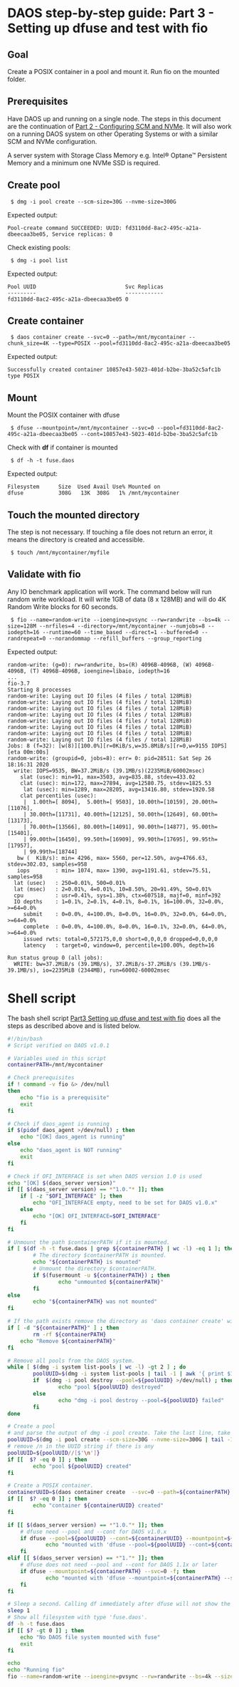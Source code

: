 # DAOS step-by-step guide: Part 3 - Setting up dfuse and test with fio
## Goal
Create a POSIX container in a pool and mount it.
Run fio on the mounted folder.
## Prerequisites
Have DAOS up and running on a single node. The steps in this document are the continuation of [Part 2 - Configuring SCM and NVMe](part2_modify_daos_server_yml_to_use_SCM_and_NVMe.md). It will also work on a running DAOS system on other Operating Systems or with a similar SCM and NVMe configuration.

A server system with Storage Class Memory e.g. Intel&reg; Optane&trade; Persistent Memory and a minimum one NVMe SSD is required.
## Create pool
```console
 $ dmg -i pool create --scm-size=30G --nvme-size=300G
```
Expected output:
		
	Pool-create command SUCCEEDED: UUID: fd3110dd-8ac2-495c-a21a-dbeecaa3be05, Service replicas: 0
Check existing pools:
```console
 $ dmg -i pool list
```
Expected output:

	Pool UUID                            Svc Replicas 
	---------                            ------------ 
	fd3110dd-8ac2-495c-a21a-dbeecaa3be05 0 	
## Create container
```console
 $ daos container create --svc=0 --path=/mnt/mycontainer --chunk_size=4K --type=POSIX --pool=fd3110dd-8ac2-495c-a21a-dbeecaa3be05
```
Expected output:
		
	Successfully created container 10857e43-5023-401d-b2be-3ba52c5afc1b type POSIX
## Mount
Mount the POSIX container with dfuse
```console
 $ dfuse --mountpoint=/mnt/mycontainer --svc=0 --pool=fd3110dd-8ac2-495c-a21a-dbeecaa3be05 --cont=10857e43-5023-401d-b2be-3ba52c5afc1b
```
Check with **df** if container is mounted
```console
 $ df -h -t fuse.daos
```
Expected output:

	Filesystem      Size  Used Avail Use% Mounted on
	dfuse           308G   13K  308G   1% /mnt/mycontainer
## Touch the mounted directory
The step is not necessary. If touching a file does not return an error, it means the directory is created and accessible.
```console
 $ touch /mnt/mycontainer/myfile
```

## Validate with fio
Any IO benchmark application will work.
The command below will run random write workload. It will write 1GB of data (8 x 128MB) and will do 4K Random Write blocks for 60 seconds.
```console
 $ fio --name=random-write --ioengine=pvsync --rw=randwrite --bs=4k --size=128M --nrfiles=4 --directory=/mnt/mycontainer --numjobs=8 --iodepth=16 --runtime=60 --time_based --direct=1 --buffered=0 --randrepeat=0 --norandommap --refill_buffers --group_reporting
```
Expected output:

	random-write: (g=0): rw=randwrite, bs=(R) 4096B-4096B, (W) 4096B-4096B, (T) 4096B-4096B, ioengine=libaio, iodepth=16
	...
	fio-3.7
	Starting 8 processes
	random-write: Laying out IO files (4 files / total 128MiB)
	random-write: Laying out IO files (4 files / total 128MiB)
	random-write: Laying out IO files (4 files / total 128MiB)
	random-write: Laying out IO files (4 files / total 128MiB)
	random-write: Laying out IO files (4 files / total 128MiB)
	random-write: Laying out IO files (4 files / total 128MiB)
	random-write: Laying out IO files (4 files / total 128MiB)
	random-write: Laying out IO files (4 files / total 128MiB)
	Jobs: 8 (f=32): [w(8)][100.0%][r=0KiB/s,w=35.8MiB/s][r=0,w=9155 IOPS][eta 00m:00s]
	random-write: (groupid=0, jobs=8): err= 0: pid=28511: Sat Sep 26 18:16:31 2020
	  write: IOPS=9535, BW=37.2MiB/s (39.1MB/s)(2235MiB/60002msec)
	    slat (usec): min=91, max=3503, avg=835.88, stdev=433.02
	    clat (usec): min=172, max=27894, avg=12580.75, stdev=1825.53
	     lat (usec): min=1289, max=28205, avg=13416.80, stdev=1920.58
	    clat percentiles (usec):
	     |  1.00th=[ 8094],  5.00th=[ 9503], 10.00th=[10159], 20.00th=[11076],
	     | 30.00th=[11731], 40.00th=[12125], 50.00th=[12649], 60.00th=[13173],
	     | 70.00th=[13566], 80.00th=[14091], 90.00th=[14877], 95.00th=[15401],
	     | 99.00th=[16450], 99.50th=[16909], 99.90th=[17695], 99.95th=[17957],
	     | 99.99th=[18744]
	   bw (  KiB/s): min= 4296, max= 5560, per=12.50%, avg=4766.63, stdev=302.03, samples=958
	   iops        : min= 1074, max= 1390, avg=1191.61, stdev=75.51, samples=958
	  lat (usec)   : 250=0.01%, 500=0.01%
	  lat (msec)   : 2=0.01%, 4=0.01%, 10=8.50%, 20=91.49%, 50=0.01%
	  cpu          : usr=0.41%, sys=1.38%, ctx=607518, majf=0, minf=392
	  IO depths    : 1=0.1%, 2=0.1%, 4=0.1%, 8=0.1%, 16=100.0%, 32=0.0%, >=64=0.0%
	     submit    : 0=0.0%, 4=100.0%, 8=0.0%, 16=0.0%, 32=0.0%, 64=0.0%, >=64=0.0%
	     complete  : 0=0.0%, 4=100.0%, 8=0.0%, 16=0.1%, 32=0.0%, 64=0.0%, >=64=0.0%
	     issued rwts: total=0,572175,0,0 short=0,0,0,0 dropped=0,0,0,0
	     latency   : target=0, window=0, percentile=100.00%, depth=16
	
	Run status group 0 (all jobs):
	  WRITE: bw=37.2MiB/s (39.1MB/s), 37.2MiB/s-37.2MiB/s (39.1MB/s-39.1MB/s), io=2235MiB (2344MB), run=60002-60002msec

# Shell script 
The  bash shell script [Part3 Setting up dfuse and test with fio](scripts/part3_setting_up_dfuse_and_test_with_fio.sh) does all the steps as described above and is listed below.
```bash
#!/bin/bash
# Script verified on DAOS v1.0.1

# Variables used in this script
containerPATH=/mnt/mycontainer

# Check prerequisites
if ! command -v fio &> /dev/null
then
    echo "fio is a prerequisite"
    exit
fi

# Check if daos_agent is running
if $(pidof daos_agent >/dev/null) ; then
	echo "[OK] daos_agent is running" 
else
	echo "daos_agent is NOT running"
	exit
fi

# Check if OFI_INTERFACE is set when DAOS version 1.0 is used
echo "[OK] $(daos_server version)" 
if [[ $(daos_server version) == *"1.0."* ]]; then
	if [ -z "$OFI_INTERFACE" ]; then
		echo "OFI_INTERFACE empty, need to be set for DAOS v1.0.x"
	else
		echo "[OK] OFI_INTERFACE=$OFI_INTERFACE"
	fi
fi

# Unmount the path $containerPATH if it is mounted.
if [ $(df -h -t fuse.daos | grep ${containerPATH} | wc -l) -eq 1 ]; then
        # The directory $containerPATH is mounted.
        echo "${containerPATH} is mounted"
        # Unmount the directory $containerPATH.
        if $(fusermount -u ${containerPATH}) ; then
                echo "unmounted ${containerPATH}"
        fi
else
        echo "${containerPATH} was not mounted"
fi

# If the path exists remove the directory as 'daos container create' will fail.
if [ -d "${containerPATH}" ] ; then
        rm -rf ${containerPATH}
	echo "Remove ${containerPATH}"
fi

# Remove all pools from the DAOS system.
while [ $(dmg -i system list-pools | wc -l) -gt 2 ] ; do
        poolUUID=$(dmg -i system list-pools | tail -1 | awk '{ print $1}')
        if  $(dmg -i pool destroy --pool=${poolUUID} >/dev/null) ; then
                echo "pool ${poolUUID} destroyed"
        else
                echo "dmg -i pool destroy --pool=${poolUUID} failed"
        fi
done

# Create a pool 
# and parse the output of dmg -i pool create. Take the last line, take the 5th word and remove the dot.
poolUUID=$(dmg -i pool create --scm-size=30G --nvme-size=300G | tail -1 | awk '{ print $5 }' | sed 's/.$//')
# remove /n in the UUID string if there is any
poolUUID=${poolUUID//[$'\n']}
if [[  $? -eq 0 ]] ; then
        echo "pool ${poolUUID} created"
fi

# Create a POSIX container.
containerUUID=$(daos container create  --svc=0 --path=${containerPATH} --chunk_size=4K --type=POSIX --pool=${poolUUID} | tail -1 | awk '{ print $4 }')
if [[  $? -eq 0 ]] ; then
        echo "container ${containerUUID} created"
fi

if [[ $(daos_server version) == *"1.0."* ]]; then
	# dfuse need --pool and --cont for DAOS v1.0.x
	if dfuse --pool=${poolUUID} --cont=${containerUUID} --mountpoint=${containerPATH} --svc=0 ; then
	        echo "mounted with 'dfuse --pool=${poolUUID} --cont=${containerUUID} --mountpoint=${containerPATH} --svc=0'"
	fi
elif [[ $(daos_server version) == *"1."* ]]; then
	# dfuse does not need --pool and --cont for DAOS 1.1x or later
	if dfuse --mountpoint=${containerPATH} --svc=0 -f; then
	        echo "mounted with 'dfuse --mountpoint=${containerPATH} --svc=0 --foreground'"
	fi 
fi 

# Sleep a second. Calling df immediately after dfuse will not show the mounted directory.
sleep 1
# Show all filesystem with type 'fuse.daos'.
df -h -t fuse.daos
if [[ $? -gt 0 ]] ; then
	echo "No DAOS file system mounted with fuse"
	exit
fi

echo
echo "Running fio"
fio --name=random-write --ioengine=pvsync --rw=randwrite --bs=4k --size=128M --nrfiles=4 --directory=${containerPATH} --numjobs=8 --iodepth=16 --runtime=60 --time_based --direct=1 --buffered=0 --randrepeat=0 --norandommap --refill_buffers --group_reporting

```
